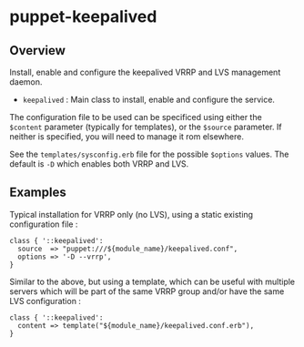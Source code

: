 # puppet-keepalived

## Overview

Install, enable and configure the keepalived VRRP and LVS management daemon.

* `keepalived` : Main class to install, enable and configure the service.

The configuration file to be used can be specificed using either the `$content`
parameter (typically for templates), or the `$source` parameter. If neither is
specified, you will need to manage it rom elsewhere.

See the `templates/sysconfig.erb` file for the possible `$options` values. The
default is `-D` which enables both VRRP and LVS.

## Examples

Typical installation for VRRP only (no LVS), using a static existing
configuration file :

```puppet
class { '::keepalived':
  source  => "puppet:///${module_name}/keepalived.conf",
  options => '-D --vrrp',
}
```

Similar to the above, but using a template, which can be useful with multiple
servers which will be part of the same VRRP group and/or have the same LVS
configuration :

```puppet
class { '::keepalived':
  content => template("${module_name}/keepalived.conf.erb"),
}
```

